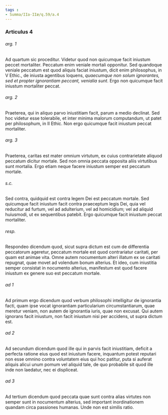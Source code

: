 ```yaml
---
tags : 
- Summa/IIa-IIæ/q.59/a.4
---
```


### Articulus 4

###### arg. 1
Ad quartum sic proceditur. Videtur quod non quicumque facit iniustum peccet mortaliter. Peccatum enim veniale mortali opponitur. Sed quandoque veniale peccatum est quod aliquis faciat iniustum, dicit enim philosophus, in V Ethic., de iniusta agentibus loquens, *quaecumque non solum ignorantes, sed et propter ignorantiam peccant, venialia sunt*. Ergo non quicumque facit iniustum mortaliter peccat.

###### arg. 2
Praeterea, qui in aliquo parvo iniustitiam facit, parum a medio declinat. Sed hoc videtur esse tolerabile, et inter minima malorum computandum, ut patet per philosophum, in II Ethic. Non ergo quicumque facit iniustum peccat mortaliter.

###### arg. 3
Praeterea, caritas est mater omnium virtutum, ex cuius contrarietate aliquod peccatum dicitur mortale. Sed non omnia peccata opposita aliis virtutibus sunt mortalia. Ergo etiam neque facere iniustum semper est peccatum mortale.

###### s.c.
Sed contra, quidquid est contra legem Dei est peccatum mortale. Sed quicumque facit iniustum facit contra praeceptum legis Dei, quia vel reducitur ad furtum, vel ad adulterium, vel ad homicidium; vel ad aliquid huiusmodi, ut ex sequentibus patebit. Ergo quicumque facit iniustum peccat mortaliter.

###### resp.
Respondeo dicendum quod, sicut supra dictum est cum de differentia peccatorum ageretur, peccatum mortale est quod contrariatur caritati, per quam est animae vita. Omne autem nocumentum alteri illatum ex se caritati repugnat, quae movet ad volendum bonum alterius. Et ideo, cum iniustitia semper consistat in nocumento alterius, manifestum est quod facere iniustum ex genere suo est peccatum mortale.

###### ad 1
Ad primum ergo dicendum quod verbum philosophi intelligitur de ignorantia facti, quam ipse vocat ignorantiam particularium circumstantiarum, quae meretur veniam, non autem de ignorantia iuris, quae non excusat. Qui autem ignorans facit iniustum, non facit iniustum nisi per accidens, ut supra dictum est.

###### ad 2
Ad secundum dicendum quod ille qui in parvis facit iniustitiam, deficit a perfecta ratione eius quod est iniustum facere, inquantum potest reputari non esse omnino contra voluntatem eius qui hoc patitur, puta si auferat aliquis alicui unum pomum vel aliquid tale, de quo probabile sit quod ille inde non laedatur, nec ei displiceat.

###### ad 3
Ad tertium dicendum quod peccata quae sunt contra alias virtutes non semper sunt in nocumentum alterius, sed important inordinationem quandam circa passiones humanas. Unde non est similis ratio.

